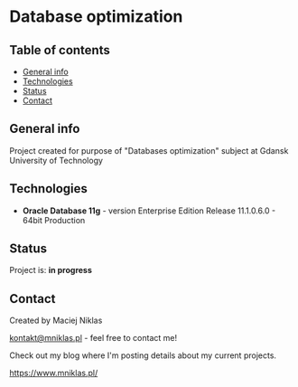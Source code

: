 # Database optimization

## Table of contents
* [General info](#general-info)
* [Technologies](#technologies)
* [Status](#status)
* [Contact](#contact)

## General info
Project created for purpose of "Databases optimization" subject at Gdansk University of Technology

## Technologies
* **Oracle Database 11g** - version Enterprise Edition Release 11.1.0.6.0 - 64bit Production

## Status
Project is: **in progress**

## Contact
Created by Maciej Niklas

kontakt@mniklas.pl - feel free to contact me!

Check out my blog where I'm posting details about my current projects.

https://www.mniklas.pl/